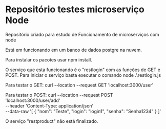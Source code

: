 # Repositório testes microserviço Node
Repositório criado para estudo de Funcionamento de microserviços com node

Está em funcionando em um banco de dados postgre na nuvem.

Para instalar os pacotes usar npm install.

O serviço que esta funcionando é o "restlogin" com as funções de GET e POST. Para iniciar o serviço basta executar o comando node .\restlogin.js

Para testar o GET:
curl --location --request GET 'localhost:3000/user'

Para testar o POST:
curl --location --request POST 'localhost:3000/user/add' \
--header 'Content-Type: application/json' \
--data-raw '[
    {
        "nom": "Teste",
        "login": "login1",
        "senha": "Senha1234"
    }
]'

O serviço "restproduct" não está finalizado.